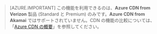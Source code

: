 > [AZURE.IMPORTANT] この機能を利用できるのは、**Azure CDN from Verizon** 製品 (Standard と Premium) のみです。**Azure CDN from Akamai** ではサポートされていません。CDN の機能の比較については、「[Azure CDN の概要](cdn-overview.md#azure-cdn-features)」を参照してください。
